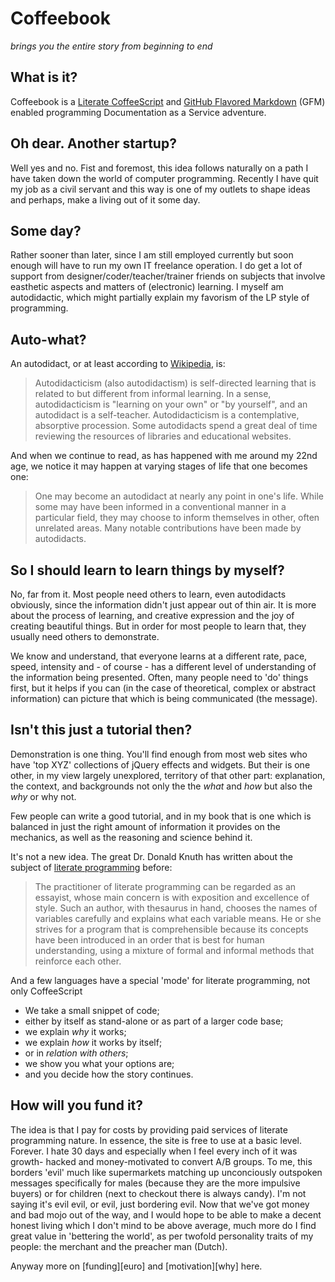 # Coffeebook

*brings you the entire story from beginning to end*

What is it?
-----------

Coffeebook is a [Literate CoffeeScript][lcs] and [GitHub Flavored Markdown][gfm]
(GFM) enabled programming Documentation as a Service adventure.

Oh dear. Another startup?
-------------------------

Well yes and no. Fist and foremost, this idea follows naturally on a path I have
taken down the world of computer programming. Recently I have quit my job as a
civil servant and this way is one of my outlets to shape ideas and perhaps, make
a living out of it some day.

Some day?
---------

Rather sooner than later, since I am still employed currently but soon enough
will have to run my own IT freelance operation. I do get a lot of support from
designer/coder/teacher/trainer friends on subjects that involve easthetic
aspects and matters of (electronic) learning. I myself am autodidactic,
which might partially explain my favorism of the LP style of programming.

Auto-what?
-----------

An autodidact, or at least according to [Wikipedia][wp1], is:

> Autodidacticism (also autodidactism) is self-directed learning that is related
to but different from informal learning. In a sense, autodidacticism is
"learning on your own" or "by yourself", and an autodidact is a self-teacher.
Autodidacticism is a contemplative, absorptive procession. Some autodidacts
spend a great deal of time reviewing the resources of libraries and educational
websites.

And when we continue to read, as has happened with me around my 22nd age, we
notice it may happen at varying stages of life that one becomes one:

> One may become an autodidact at nearly any point in one's life. While
some may have been informed in a conventional manner in a particular field, they
may choose to inform themselves in other, often unrelated areas. Many notable
contributions have been made by autodidacts.

So I should learn to learn things by myself?
--------------------------------------------

No, far from it. Most people need others to learn, even autodidacts obviously,
since the information didn't just appear out of thin air. It is more about the
process of learning, and creative expression and the joy of creating beautiful
things. But in order for most people to learn that, they usually need others to
demonstrate.

We know and understand, that everyone learns at a different rate, pace, speed,
intensity and - of course - has a different level of understanding of the
information being presented. Often, many people need to 'do' things first, but
it helps if you can (in the case of theoretical, complex or abstract
information) can picture that which is being communicated (the message).

Isn't this just a tutorial then?
--------------------------------

Demonstration is one thing. You'll find enough from most web sites who have 'top
XYZ' collections of jQuery effects and widgets. But their is one other, in my
view largely unexplored, territory of that other part: explanation, the context,
and backgrounds not only the the *what* and *how* but also the *why* or why not.



Few people can write a good tutorial, and in my book that is one which is
balanced in just the right amount of information it provides on the mechanics,
as well as the reasoning and science behind it.

It's not a new idea. The great Dr. Donald Knuth has written about the subject of
[literate programming][lp] before:

> The practitioner of literate programming can be regarded as an essayist, whose
main concern is with exposition and excellence of style. Such an author, with
thesaurus in hand, chooses the names of variables carefully and explains what
each variable means. He or she strives for a program that is comprehensible
because its concepts have been introduced in an order that is best for human
understanding, using a mixture of formal and informal methods that reinforce
each other.

And a few languages have a special 'mode' for literate programming, not only CoffeeScript




* We take a small snippet of code;
* either by itself as stand-alone or as part of a larger code base;
* we explain _why_ it works;
* we explain _how_ it works by itself;
* or in _relation with others_;
* we show you what your options are;
* and you decide how the story continues.




How will you fund it?
---------------------


The idea is that I pay for costs by providing paid services of literate
programming nature. In essence, the site is free to use at a basic level.
Forever. I hate 30 days and especially when I feel every inch of it was growth-
hacked and money-motivated to convert A/B groups. To me, this borders 'evil'
much like supermarkets matching up unconciously outspoken messages specifically
for males (because they are the more impulsive buyers) or for children (next to
checkout there is always candy). I'm not saying it's evil evil, or evil, just
bordering evil. Now that we've got money and bad mojo out of the way, and I
would hope to be able to make a decent honest living which I don't mind to be
above average, much more do I find great value in 'bettering the world', as per
twofold personality traits of my people: the merchant and the preacher man
(Dutch).

Anyway more on [funding][euro] and [motivation][why] here.




[lcs]: <https://github.com/jashkenas/coffee-script/issues/1786>
[lp]: <http://literateprogramming.com/>
[wp1]: <http://en.wikipedia.org/wiki/Autodidacticism>
[gfm]: <https://help.github.com/articles/github-flavored-markdown>
